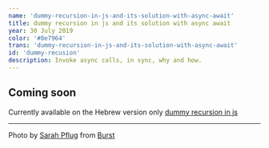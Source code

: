 ```yaml
---
name: 'dummy-recursion-in-js-and-its-solution-with-async-await'
title: dummy recursion in js and its solution with async await
year: 30 July 2019
color: '#8e7964'
trans: 'dummy-recursion-in-js-and-its-solution-with-async-await'
id: 'dummy-recusion'
description: Invoke async calls, in sync, why and how.
---
```


## Coming soon

Currently available on the Hebrew version only [dummy recursion in js](/blog/dummy-recursion-in-js-and-its-solution-with-async-await)

----

Photo by <a href="https://burst.shopify.com/@sarahpflugphoto?utm_campaign=photo_credit&amp;utm_content=Free+Finger+Pointing+At+Javascript+Code+Photo+%E2%80%94+High+Res+Pictures&amp;utm_medium=referral&amp;utm_source=credit">Sarah Pflug</a> from <a href="https://burst.shopify.com/api-tech?utm_campaign=photo_credit&amp;utm_content=Free+Finger+Pointing+At+Javascript+Code+Photo+%E2%80%94+High+Res+Pictures&amp;utm_medium=referral&amp;utm_source=credit">Burst</a>
